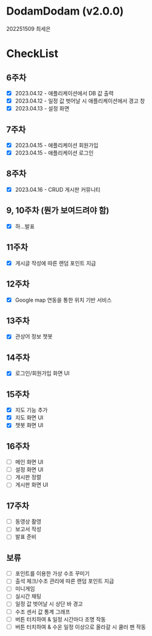 # DodamDodam (v2.0.0)
202251509 최세은

# CheckList

## 6주차
- [x] 2023.04.12 - 애플리케이션에서 DB 값 출력
- [x] 2023.04.12 - 일정 값 벗어날 시 애플리케이션에서 경고 창
- [x] 2023.04.13 - 설정 화면

## 7주차
- [x] 2023.04.15 - 애플리케이션 회원가입
- [x] 2023.04.15 - 애플리케이션 로그인

## 8주차
- [x] 2023.04.16 - CRUD 게시판 커뮤니티

## 9, 10주차 (뭔가 보여드려야 함)
- [x] 하...발표

## 11주차
- [x] 게시글 작성에 따른 랜덤 포인트 지급

## 12주차
- [x] Google map 연동을 통한 위치 기반 서비스

## 13주차
- [x] 관상어 정보 챗봇

## 14주차
- [x] 로그인/회원가입 화면 UI

## 15주차
- [x] 지도 기능 추가
- [x] 지도 화면 UI
- [x] 챗봇 화면 UI

## 16주차
- [ ] 메인 화면 UI
- [ ] 설정 화면 UI
- [ ] 게시판 정렬
- [ ] 게시판 화면 UI

## 17주차
- [ ] 동영상 촬영
- [ ] 보고서 작성
- [ ] 발표 준비

## 보류
- [ ] 포인트를 이용한 가상 수조 꾸미기
- [ ] 출석 체크/수조 관리에 따른 랜덤 포인트 지급
- [ ] 미니게임
- [ ] 실시간 채팅
- [ ] 일정 값 벗어날 시 상단 바 경고
- [ ] 수조 센서 값 통계 그래프
- [ ] 버튼 터치하여 & 일정 시간마다 조명 작동
- [ ] 버튼 터치하여 & 수온 일정 이상으로 올라갈 시 쿨러 팬 작동
